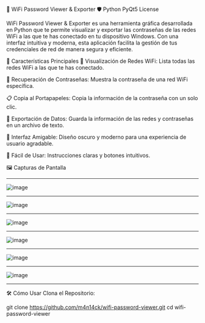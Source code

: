 📶 WiFi Password Viewer & Exporter 🛡️
Python
PyQt5
License

WiFi Password Viewer & Exporter es una herramienta gráfica desarrollada en Python que te permite visualizar y exportar las contraseñas de las redes WiFi a las que te has conectado en tu dispositivo Windows. Con una interfaz intuitiva y moderna, esta aplicación facilita la gestión de tus credenciales de red de manera segura y eficiente.

🌟 Características Principales
📶 Visualización de Redes WiFi: Lista todas las redes WiFi a las que te has conectado.

🔑 Recuperación de Contraseñas: Muestra la contraseña de una red WiFi específica.

📋 Copia al Portapapeles: Copia la información de la contraseña con un solo clic.

💾 Exportación de Datos: Guarda la información de las redes y contraseñas en un archivo de texto.

🎨 Interfaz Amigable: Diseño oscuro y moderno para una experiencia de usuario agradable.

🚀 Fácil de Usar: Instrucciones claras y botones intuitivos.

🖼️ Capturas de Pantalla
__________________________________________________________________________________________

![image](https://github.com/user-attachments/assets/d4dd10cb-2368-4d34-bac2-87aa9f8a940a)

__________________________________________________________________________________________

![image](https://github.com/user-attachments/assets/52615f8b-61bd-4661-ae63-f93647b4a0b9)

__________________________________________________________________________________________

![image](https://github.com/user-attachments/assets/5d74fb75-0289-427e-bd48-853d46ab55fd)

__________________________________________________________________________________________

![image](https://github.com/user-attachments/assets/0ddb87e2-ec1f-491d-8629-f0a170e4812a)

__________________________________________________________________________________________

![image](https://github.com/user-attachments/assets/e4901982-b00a-4c52-94dd-bae01321f83f)

__________________________________________________________________________________________

![image](https://github.com/user-attachments/assets/8cb341b7-83fd-4c40-98dc-31e6572251bb)

__________________________________________________________________________________________

🛠️ Cómo Usar
Clona el Repositorio:

git clone https://github.com/m4n14ck/wifi-password-viewer.git
cd wifi-password-viewer

